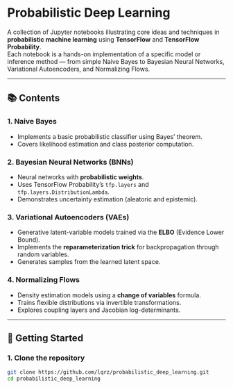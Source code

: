 # Probabilistic Deep Learning

A collection of Jupyter notebooks illustrating core ideas and techniques in **probabilistic machine learning** using **TensorFlow** and **TensorFlow Probability**.  
Each notebook is a hands-on implementation of a specific model or inference method — from simple Naive Bayes to Bayesian Neural Networks, Variational Autoencoders, and Normalizing Flows.

---

## 📚 Contents

### 1. Naive Bayes
- Implements a basic probabilistic classifier using Bayes’ theorem.
- Covers likelihood estimation and class posterior computation.

### 2. Bayesian Neural Networks (BNNs)
- Neural networks with **probabilistic weights**.
- Uses TensorFlow Probability’s `tfp.layers` and `tfp.layers.DistributionLambda`.
- Demonstrates uncertainty estimation (aleatoric and epistemic).

### 3. Variational Autoencoders (VAEs)
- Generative latent-variable models trained via the **ELBO** (Evidence Lower Bound).
- Implements the **reparameterization trick** for backpropagation through random variables.
- Generates samples from the learned latent space.

### 4. Normalizing Flows
- Density estimation models using a **change of variables** formula.
- Trains flexible distributions via invertible transformations.
- Explores coupling layers and Jacobian log-determinants.

---

## 🚀 Getting Started

### 1. Clone the repository
```bash
git clone https://github.com/lqrz/probabilistic_deep_learning.git
cd probabilistic_deep_learning

